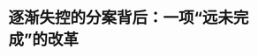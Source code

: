 <!DOCTYPE html>
<html lang="zh-CN">

<head>
    
<title>逐渐失控的分案背后：一项“远未完成”的改革_腾讯新闻</title>
<meta name="keywords" content="司法改革,聂磊,涉黑,涉恶,海口中院,庭审,被告人,被告">
<meta name="description" content="2012年3月20日，“聂磊涉黑案”32名主犯由青岛市中级人民法院一审公开宣判，被告人聂磊被判处死刑。该案涉案人员众多，采取了分案审理。（图片来源|央视截图）同一宗案件，若干被告人，却被拆分进不同的法庭程序。表面上是分开审理，实质是案件处理模式的重构。北京西东律师事务所律师金琳经历过的最离谱“分案”，是在海口...">
<meta name="author" content="腾讯网">
<meta name="copyright" content="Copyright 1998 - 2025 Tencent. All Rights Reserved">
<meta property="og:type" content="news" />

<meta property="og:title" content="逐渐失控的分案背后：一项“远未完成”的改革_腾讯新闻" />
<meta property="og:description" content="2012年3月20日，“聂磊涉黑案”32名主犯由青岛市中级人民法院一审公开宣判，被告人聂磊被判处死刑。该案涉案人员众多，采取了分案审理。（图片来源|央视截图）同一宗案件，若干被告人，却被拆分进不同的法庭程序。表面上是分开审理，实质是案件处理模式的重构。北京西东律师事务所律师金琳经历过的最离谱“分案”，是在海口..." />
<meta property="og:url" content="https://news.qq.com/rain/a/20250511A018ND00" />
<meta property="og:image" content="https://inews.gtimg.com/news_ls/OXuV82ok99fttY0_xzKPGRRFoXFPBfLkRl8YLKa4V1W3IAA_640330/0" />
<meta property="article:author" content="南方周末" />
<meta property="article:published_time" content="2025-05-11 07:55:19" />
<meta property="category" content="law" />

<meta name="baidu-site-verification" content="jJeIJ5X7pP" />
    <meta charset="utf-8" />
<meta http-equiv="X-UA-Compatible" content="IE=Edge" />
<meta name="viewport" content="width=device-width, initial-scale=1, shrink-to-fit=no" />
<link rel="dns-prefetch" href="mat1.gtimg.com">
<link rel="dns-prefetch" href="i.news.qq.com">
<link rel="shortcut icon" href="https://mat1.gtimg.com/qqcdn/qqindex2021/favicon.ico">
<script nomodule="true" src="https://mat1.gtimg.com/qqcdn/qqindex2021/common-static/20240515201444/core3-37-1.min.js"></script>
<script>
  try {
    if (!window.IntersectionObserver) {
      var observerScript = document.createElement('script');
      observerScript.src = "https://mat1.gtimg.com/qqcdn/qqindex2021/common-static/20241024141058/intersection-observer-polyfill.js";
      document.head.appendChild(observerScript);
    }
  } catch (error) {}
</script>

<script>
  try {
    if (!Element.prototype.scrollTo) {
      var scrollScript = document.createElement('script');
      scrollScript.src = "https://mat1.gtimg.com/qqcdn/qqindex2021/common-static/20241025153001/scroll-behavior-polyfill.js";
      document.head.appendChild(scrollScript);
    }
  } catch (error) {}
</script>
<script>
  try {
    if ('scrollRestoration' in window.history) {
      window.history.scrollRestoration = 'manual';
    }
    window.isPcClient = Boolean(window.electron) && (
      window.navigator.userAgent.indexOf('pc-client') > 0 ||
      window.navigator.userAgent.indexOf('TencentNews') > 0
    );
  } catch {}
</script>
<script>
  try {
    if (window.isPcClient) {
      var bodyStyle = document.createElement('style');
      bodyStyle.innerText = 'body{ zoom: 0.95 }';
      document.head.appendChild(bodyStyle);
    }
  } catch {}
</script>
<script>
  window.DATA = {"url":"https://view.inews.qq.com/a/20250511A018ND00","article_id":"20250511A018ND00","article_type":"0","title":"逐渐失控的分案背后：一项“远未完成”的改革","desc":"2012年3月20日，“聂磊涉黑案”32名主犯由青岛市中级人民法院一审公开宣判，被告人聂磊被判处死刑。该案涉案人员众多，采取了分案审理。（图片来源|央视截图）同一宗案件，若干被告人，却被拆分进不同的法庭程序。表面上是分开审理，实质是案件处理模式的重构。北京西东律师事务所律师金琳经历过的最离谱“分案”，是在海口...","iNewsRecommendLevel":1,"abstract":"2012年3月20日，“聂磊涉黑案”32名主犯由青岛市中级人民法院一审公开宣判，被告人聂磊被判处死刑。该案涉案人员众多，采取了分案审理。（图片来源|央视截图）同一宗案件，若干被告人，却被拆分进不同的法庭程序。表面上是分开审理，实质是案件处理模式的重构。北京西东律师事务所律师金琳经历过的最离谱“分案”，是在海口...","catalog1":"law","ad_channel_sign":"news","introduction":"","media":"南方周末","media_id":"1052","pubtime":"2025-05-11 07:55:19","comment_id":"8410866461","political":0,"cmsId":"20250511A018ND00","cms_id":"20250511A018ND00","closeAllAd":0,"closeAllFavorite":false,"originContent":{"directory":{"ai_list":[{"desc":"分案审理的现状与争议","link":"AIPOS_0"},{"desc":"分案审理对诉讼权利的影响","link":"AIPOS_1"},{"desc":"分案审理的历史与原则","link":"AIPOS_2"},{"desc":"分案审理的矛盾与冲突","link":"AIPOS_3"},{"desc":"改革建议与期望","link":"AIPOS_4"}],"enable":1,"list":null},"key_points_show":["中国刑事分案审理制度引发争议，被指成为法官驾驭庭审的工具，影响被告人及辩护人的诉讼权利。","最高法《关于适用的解释》规定，对于一案起诉的共同犯罪或关联犯罪案件，被告人人数众多、案情复杂，可分案审理。","然而，分案审理在实践中存在诸多问题，如不当限制当事人和辩护人、诉讼代理人质证权，导致庭审流于形式。","专家建议，在刑诉法第四次修改背景下，应对刑事分案进行全流程规制，尤其保障分案审理中被告人的对质权。","另一方面，本轮修法应推动“以审判为中心”的诉讼制度改革，倒逼检侦机关强化对案件的把关审查，避免不当侦查结论推向法院。"],"text":"\u003cdiv class=\"rich_media_content\"\u003e\u003cp class=\"contentImg image\"\u003e\u003c!--IMG_0--\u003e\u003c/p\u003e\u003cp class=\"cm_pic_caption\" style=\"color: #999999; text-align: center\"\u003e2012年3月20日，“聂磊涉黑案”32名主犯由青岛市中级人民法院一审公开宣判，被告人聂磊被判处死刑。该案涉案人员众多，采取了分案审理。（图片来源|央视截图）\u003c/p\u003e\u003cp style=\"text-align: justify\"\u003e同一宗案件，若干被告人，却被拆分进不同的法庭程序。表面上是分开审理，实质是案件处理模式的重构。\u003cbr/\u003e\u003c/p\u003e\u003cp style=\"text-align: justify\"\u003e北京西东律师事务所律师金琳经历过的最离谱“分案”，是在海口中院审理的陈宪清涉恶案。2022年5月起，该案辩护人先后收到海口中院作出的4份并案审理决定——将分散在7起案件的48名被告人并案审理。没想到的是，2024年3月的一次庭前会议召开后，海口中院开始拆分案件，原先合并后的一案又变为7起案件。 \u003c/p\u003e\u003cp style=\"text-align: justify\"\u003e\u003c!--AIPOS_0--\u003e越来越多的律师开始对这种“技术性操作”提出质疑：分案本应是保障诉讼权利、提高程序效率的例外安排，却在实践中成为法官驾驭庭审的“工具”。\u003c/p\u003e\u003cp style=\"text-align: justify\"\u003e十多年前，同样是面对人数众多、案情复杂的案件，法院出于庭审效率的考量倾向于“并案处理”。这一做法也招致学界和实务界批评——超大规模庭审中，被告难以充分陈述、辩护律师难以发挥作用。\u003c/p\u003e\u003cp style=\"text-align: justify\"\u003e从并案到分案，都曾被赋予“提效”之名。无论合与分，引发争议的背后，是对程序正义与权利保障边界的再度拷问。\u003c/p\u003e\u003cp style=\"text-align: justify\"\u003e诉讼程序的每一次拆解或整合，都不应只服务于审判的“顺利进行”，它更应回答一个根本问题：究竟希望有怎样的审判？\u003c/p\u003e\u003ch4 class=\"fourthTitle\"\u003e何为人数众多？\u003c/h4\u003e\u003cp style=\"text-align: justify\"\u003e海口中院作出分案决定的依据是最高法于2021年出台的《关于适用\u0026lt;刑事诉讼法\u0026gt;的解释》。（下称“《新刑诉法解释》”）\u003c/p\u003e\u003cp style=\"text-align: justify\"\u003e其中规定，对于一案起诉的共同犯罪或关联犯罪案件，被告人人数众多、案情复杂，经法院审查认为分案审理更利于保障庭审质量与效率的，可以分案审理。\u003c/p\u003e\u003cp style=\"text-align: justify\"\u003e按照刑辩律师王兴的总结，诈骗、非吸等涉众型经济犯罪、\u003c!--SECURE_LINK_BEGIN_0--\u003e职务犯罪\u003c!--SECURE_LINK_END_0--\u003e和涉黑涉恶案件属于常见被分案审理的类型。\u003c/p\u003e\u003cp style=\"text-align: justify\"\u003e不过，对于何为人数众多、案情复杂，各地理解不一。有过十年公诉经验的律师律璞玉不解，就她个人经办的涉黑涉恶案件而言，分开审理的案件约占一半，但“案件是否分案处理，常常与人数、证据量、案情看不出直接关系”。曾办理过南方某地的一起涉黑案，全案被告人共二十余人，但法院只单独将一号被告人分案审理。\u003c/p\u003e\u003cp style=\"text-align: justify\"\u003e有时分案后，后案还未开庭，前案已有二审判决。\u003c/p\u003e\u003cp style=\"text-align: justify\"\u003e王兴在福建代理过一起贪污案，十余名官员按职级分别在两级多个法院起诉，而他代理的当事人则在最后受审。\u003c/p\u003e\u003cp style=\"text-align: justify\"\u003e等到案件一审开庭时，公诉人就把关联案件的高院二审裁定书当做证据提交，王兴无奈，“这无异于未审先判，我们这个庭审还有什么意义？”\u003c/p\u003e\u003cp style=\"text-align: justify\"\u003e\u003c!--AIPOS_1--\u003e分案审理，会影响被告人及辩护人的诉讼权利。\u003c/p\u003e\u003cp style=\"text-align: justify\"\u003e通俗来讲，一起案件应该在同一个庭审中，由所有被告和律师一次性对所有证据进行举证、质证和辩论。但分案后，不同的庭审只涉及部分被告和律师，也使本案的被告往往无法当庭对其他分案中的共犯或证人进行质证，进而影响审判的公正。“可以向法庭申请传唤同案被告人到庭对质。”金琳表示，但通常不会获得法庭支持。\u003c/p\u003e\u003cp style=\"text-align: justify\"\u003e王兴在吉林办理的一起受贿案件中，尽管2名被告人被指控为共同受贿，且案件由同一公诉人和合议庭成员负责，司法机关仍坚持分为两案审理。无奈之下，王兴前往旁听另一被告的庭审，却连基本的记录都被禁止，调取材料和并案请求也被驳回。\u003c/p\u003e\u003cp style=\"text-align: justify\"\u003e“认罪认罚”的加入，让分案审理变得更为棘手。\u003c/p\u003e\u003cp style=\"text-align: justify\"\u003e2024年，律璞玉代理过山东一起涉及十多名被告人的恶势力案件。她记得，案件开庭一周后，合议庭宣布休庭，称开庭时间另行通知。但等她坐上返程列车后，法院让认罪认罚的被告人及其辩护人回到法院，突击开庭至凌晨两点。这之后，法院再告知剩下几名主犯分案决定。律璞玉表示，等到主犯案件开庭时，再去申请认罪认罚部分被告人出庭接受质询时，“法院就不予支持了”。\u003c!--MID_AD_0--\u003e\u003c!--EOP_0--\u003e\u003c/p\u003e\u003c!--MID_ARTICLE_AD_0--\u003e\u003c!--PARAGRAPH_0--\u003e\u003cp style=\"text-align: justify\"\u003e早在2019年，上海市二中院法官助理伍天翼在实证研究中发现，对共同犯罪案件以是否认罪认罚为标准进行分案审理，且认罪认罚案件先审的情况下，“适用认罪认罚程序的判决结果有影响后案判决结果之嫌，适用认罪认罚程序的判决既判力存在扩张的情况”。\u003c/p\u003e\u003cp style=\"text-align: justify\"\u003e事实上，分案审理的弊端已被最高法注意到。\u003c/p\u003e\u003cp style=\"text-align: justify\"\u003e2021年2月，《新刑诉法解释》出台时，最高法的一场新闻发布会上，时任最高法研究室副主任周加海在答记者问时表示，当前以组织、公司形式实施共同犯罪，上下游犯罪之间“协同作案”的现象越来越普遍，导致有的案件的被告人多达几十人，相应还有几十名甚至上百名辩护人，“对此类案件进行适当的分案审理是必要的、符合司法规律的”。\u003c!--MID_AD_1--\u003e\u003c!--EOP_1--\u003e\u003c/p\u003e\u003c!--MID_ARTICLE_AD_1--\u003e\u003c!--PARAGRAPH_1--\u003e\u003cp style=\"text-align: justify\"\u003e但他也表示，调研发现，在分案审理过程中，存在不当限制当事人和辩护人、诉讼代理人质证权的问题。为此，《新刑诉法解释》确立以同案同审为原则、分案审理为例外的规则。\u003c/p\u003e\u003cp style=\"text-align: justify\"\u003e同日，最高法发布的《新刑诉法解释》中提及，征求意见过程中，有意见建议明确分案审理或者并案审理的具体操作事宜。但最高法经研究认为，“相关问题可以在司法实践中裁量把握”。\u003c/p\u003e\u003ch4 class=\"fourthTitle\"\u003e原则与例外\u003c/h4\u003e\u003cp style=\"text-align: justify\"\u003e\u003c!--AIPOS_2--\u003e刑事分案审理近些年才广被议论。但更早之前，司法实务中，对于有组织犯罪案件，合并审理是原则，分离审理是例外。\u003c/p\u003e\u003cp style=\"text-align: justify\"\u003e2006年4月在湖南娄底开庭的刘俊勇特大涉黑案是个中典型。据《新京报》报道，该案被告人数达98人，其中52人被控涉黑犯罪，78名律师出庭辩护，娄底市中级人民法院选调了一批业务骨干，成立了专案审理组。由于不具备如此大容量法庭，法庭甚至设在当地的影剧院。\u003c/p\u003e\u003cp style=\"text-align: justify\"\u003e然而，有学者很快在实证研究中发现，合并审理未必理想。\u003c/p\u003e\u003cp style=\"text-align: justify\"\u003e广州大学法学院教授张泽涛在2010年发表的一篇论文中写道：“只要属于同一专项行动的打击范围，即使数个被告人之间没有任何关联性，法院基于审判效率的考虑往往都是合并审理……在这种情形下，极易造成以下弊端: 庭审流于形式、剥夺了共同被告人的取保候审权，导致了长期羁押、被告人减刑和假释权无法得到保障。”\u003c!--MID_AD_2--\u003e\u003c!--EOP_2--\u003e\u003c/p\u003e\u003c!--MID_ARTICLE_AD_2--\u003e\u003c!--PARAGRAPH_2--\u003e\u003cp style=\"text-align: justify\"\u003e2011年左右，一些地方政法委开始探索分案审理。当年在青岛审理的聂磊等人涉黑犯罪案件中，检察机关起诉指控144 名被告，涉嫌组织、领导、参加黑社会性质组织犯罪等十余项罪名。该涉黑案件被划分为多个分案起诉、审判。一年之后，刑诉法大修。\u003c/p\u003e\u003cp style=\"text-align: justify\"\u003e2012 年，在最高法针对新修订刑事诉讼法制定司法解释征求意见时，有人明确提出: “为了解决涉黑案件众多被告人分案审理问题，对于共同犯罪和其他并案审理的案件，如果分开审理更为适宜的，也可分案审理或者由下级法院审判部分被告人。”\u003c/p\u003e\u003cp style=\"text-align: justify\"\u003e彼时，上述意见并未被最高法采纳。不过，最高法表示，对于刑事案件的合并与分案处理，“检法两家可通过协商解决。”\u003c/p\u003e\u003cp style=\"text-align: justify\"\u003e为何最高法对分案审理持保守态度？张泽涛分析，一方面，当时主流观点认为案件合并还是分离的主导权大多数时候还是依赖于检察机关的起诉行为。另一方面，当时对涉黑等有组织犯罪分案审理的负面影响认识并不深刻，故而没有在刑诉法司法解释中直接规定分案审理的具体适用情形。\u003c/p\u003e\u003cp style=\"text-align: justify\"\u003e转折发生在2015年。\u003c/p\u003e\u003cp style=\"text-align: justify\"\u003e最高法在《部分法院审理黑社会性质组织犯罪案件工作座谈会纪要》中，为有组织犯罪案件的分案审理提供了初步依据。其中提到，“为便宜诉讼，提高审判效率，对于被告人人数众多，合并审理难以保证庭审质量和庭审效率的黑社会性质组织犯罪案件，可分案进行审理。”\u003c/p\u003e\u003cp style=\"text-align: justify\"\u003e不过，戴长林、朱和庆等最高法法官在解读该纪要时表示：“应当特别说明的是，在审判实践中分案审理只能是例外情形，凡有条件并案审理的涉黑案件不得随意分案。”\u003c/p\u003e\u003cp style=\"text-align: justify\"\u003e此后，分案审理在司法机关发布的司法解释中进一步强化。\u003c/p\u003e\u003cp style=\"text-align: justify\"\u003e在2018年、2019年，“两高两部”先后发布《关于办理黑恶势力犯罪案件若干问题的指导意见》和《关于办理利用信息网络实施黑恶势力犯罪刑事案件若干问题的意见》均明确分案审理的必要情形。\u003c/p\u003e\u003cp style=\"text-align: justify\"\u003e 实践中，也有分案审理兴起的土壤。\u003c/p\u003e\u003cp style=\"text-align: justify\"\u003e中国人民大学法学院教授李奋飞说，在人数多的案件中，光是排定开庭时间、安排庭审场地，往往就已耗费法院大量精力。\u003c/p\u003e\u003cp style=\"text-align: justify\"\u003e“因为有‘长期未结案件’的考核指标，分案可以降低审理难度。”河北地区一基层院法官坦言，面对涉案人员众多的重大案件，可以将认罪认罚的被告人剥离出来单独审理，以加快结案进度、规避考核压力。\u003c/p\u003e\u003cp style=\"text-align: justify\"\u003e面对分案，被告人的立场与利益也各不一致。\u003c/p\u003e\u003cp style=\"text-align: justify\"\u003e有过10年刑庭法官经验的陈旭艳律师告诉南方周末记者，她近期办理的一起涉恶案件中，因3名被告人对案件事实及罪名指控存在分歧，因而多次在庭审中提出异议，拒绝配合庭审推进。\u003c/p\u003e\u003cp style=\"text-align: justify\"\u003e该案共有23名被告人，其中20人已签署认罪认罚具结书并获取保候审，但主要被告人持续反对庭审，4次庭前会议和两周的庭审均未取得实质进展，“连回避问题都未解决”。\u003c/p\u003e\u003cp style=\"text-align: justify\"\u003e陈旭艳表示，这种情形下，那些排序靠后、羁押期满取保的被告人长期每天往返上百公里出庭却无法发表实质意见，就有被告人主动提出希望将案件拆分审理，“要不然我们坐一天也没说话的份儿。”她也能理解这些人的选择。\u003c/p\u003e\u003cp style=\"text-align: justify\"\u003e但王兴有不同的看法：“这里涉及不同的价值追求。有没有可能，通过仔细审理发现你根本不构成犯罪？保障庭审效率也好，有人耗不起赶紧认罪也好，只要起诉到法院，那庭审就应该服务于查明案件事实，确保公正审理。”\u003c/p\u003e\u003ch4 class=\"fourthTitle\"\u003e矛盾总爆发\u003c/h4\u003e\u003cp style=\"text-align: justify\"\u003e有些分案情形，并非由法院启动。\u003c/p\u003e\u003cp style=\"text-align: justify\"\u003e例如，侦查机关在办理刑事案件过程中，对于涉嫌共同犯罪或与该案牵连的部分犯罪嫌疑人，由于法律特殊规定或特殊情况等原因，不能与其他同案犯同案处理，于是从案件中分离出来，另案处理。\u003c/p\u003e\u003cp style=\"text-align: justify\"\u003e简单而言，另案处理主要发生在公安机关侦查阶段或检察机关审查起诉阶段。一般情况下，“前面的部门是怎么移交和起诉的，法院就只能怎么审。”西南地区一中院人士表示。\u003c/p\u003e\u003cp style=\"text-align: justify\"\u003e在此情形下，连法官也难得知分案的处理情况。海南洋浦经开区人民法院赵东涛曾撰文写道，共同职务犯罪案件中，“因为某些部门为了规避刑罚适用，根本不会在个案中评价该案是共同犯罪案件，法律文书中也不会出现‘另案处理’等类似表述，纵使通过审查卷宗，知晓该案是共同犯罪案件，也可能无从知晓同案犯的处理情况。”\u003c/p\u003e\u003cp style=\"text-align: justify\"\u003e“直接原因还是立法供给不足。”张泽涛表示，并案与分案审理本质上是一个影响辐射范围很大的诉讼行为，理应在立法层面予以明确，但截至今日，刑事案件合并还是分案审理的适用范围、启动标准、救济途径等细节问题还不清晰。\u003c/p\u003e\u003cp style=\"text-align: justify\"\u003e无论如何，“另案处理和分案审理在法庭上造成同样的效果——同样的行为人或关联的行为人，没有办法出现在法庭上接受质询。”金琳说。\u003c/p\u003e\u003cp style=\"text-align: justify\"\u003e当庭审难以推进时，分案审理有时会成为法官的工具。\u003c/p\u003e\u003cp style=\"text-align: justify\"\u003e律璞玉对此深有体会，从她十年刑辩经验来看，“可以隐约总结出一个规律，就是被告人、辩护律师做无罪辩护、抗争比较激烈的案件通常会被分案审理。”\u003c/p\u003e\u003cp style=\"text-align: justify\"\u003e“审不下去，肯定要分。”金琳的一位刑庭法官好友曾这样问她：当一个案件到法院已经一两年，三个月的审限延了又延，连庭前会议都开不完时，你不分案怎么办？你不保证庭审效率怎么办？\u003c/p\u003e\u003cp style=\"text-align: justify\"\u003e这位法官有时也怀疑：“律师做无罪辩护，却拖着不开庭，难道当事人就能自由吗？”\u003c/p\u003e\u003cp style=\"text-align: justify\"\u003e过去的工作经历让陈旭艳也能理解法官的视角：很多重大疑难复杂案件，也不是法官能独自做主的。一起刑事案件刚启动时，就像是一艘小船，“上面只有几个人，发现有问题时早点介入，那时候船小好调头”。但等一个案件经过公安和检察院阶段后，“越来越多的人被绑上了这条船，再想通过法官一个人的力量来扭转航向，就很难了”。\u003c!--MID_AD_3--\u003e\u003c!--EOP_3--\u003e\u003c/p\u003e\u003c!--MID_ARTICLE_AD_3--\u003e\u003c!--PARAGRAPH_3--\u003e\u003cp style=\"text-align: justify\"\u003e“\u003c!--AIPOS_3--\u003e表面上看是审判方与辩护方之间的冲突，但实际上是审前程序当中各种矛盾冲突在审判阶段的一种总爆发。”四川大学法学院教授韩旭在洪范法律与经济研究所近期举办的一场论坛上直言，“审判活动经常被起诉，侦查调查活动牵着鼻子走，因此审判方对辩护方的诉求申请往往不能给予满足，审判者对审前程序中各主体的违法行为不能和不敢纠正，导致辩护方对所有办案主体的不满发泄在审判者身上”。\u003c!--MID_AD_4--\u003e\u003c!--EOP_4--\u003e\u003c/p\u003e\u003c!--MID_ARTICLE_AD_4--\u003e\u003c!--PARAGRAPH_4--\u003e\u003cp style=\"text-align: justify\"\u003e对于刑事分案导致的律师辩护权受损，李奋飞建议，在刑诉法第四次修改的背景下，应对职权控制下的刑事分案进行从侦查到审判的全流程规制，尤其应保障分案审理中被告人的对质权。\u003c/p\u003e\u003cp style=\"text-align: justify\"\u003e他更期望的是，本轮修法能进一步推动2014年提出的“以审判为中心”的诉讼制度改革，让“公正审判”成为刑事诉讼的核心理念，并使其成为“撬动”刑事司法异化的支点。\u003c/p\u003e\u003cp style=\"text-align: justify\"\u003e\u003c!--AIPOS_4--\u003e李奋飞认为，就这项“远未完成”的改革而言，其目的主要是为了充分发挥审判机关在刑事诉讼中的职能作用，并倒逼检侦机关在各自主导的程序环节强化对案件的把关审查。尤其是，作为刑事审前程序的主导者，检察机关应敢于并善于运用不起诉权，避免将那些达不到起诉条件的案件强行推向法院。\u003c/p\u003e\u003cp style=\"text-align: justify\"\u003e在他看来，“只有逐渐告别‘侦查中心主义’，处于后位的程序主体才能对不当侦查结论作出应有的否定性评价，并给予相应处置。”\u003c/p\u003e\u003cp\u003e\u003c/p\u003e\u003cp class=\"author\"\u003e南方周末记者 陈怡帆 南方周末实习生 张钰馨\u003c/p\u003e \u003cp class=\"author\"\u003e责编 钱昊平\u003c/p\u003e\u003cstyle\u003e.rich_media_content{--news-tabel-th-night-color: #444444;--news-font-day-color: #333;--news-font-night-color: #d9d9d9;--news-bottom-distance: 22px}.rich_media_content p:not([data-exeditor-arbitrary-box=image-box]){letter-spacing:.5px;line-height:30px;margin-bottom:var(--news-bottom-distance);word-wrap:break-word}.rich_media_content{color:var(--news-font-day-color);font-size:18px}@media(prefers-color-scheme:dark){body:not([data-weui-theme=light]):not([dark-mode-disable=true]) .rich_media_content p:not([data-exeditor-arbitrary-box=image-box]){letter-spacing:.5px;line-height:30px;margin-bottom:var(--news-bottom-distance);word-wrap:break-word}body:not([data-weui-theme=light]):not([dark-mode-disable=true]) .rich_media_content{color:var(--news-font-night-color)}}.data_color_scheme_dark .rich_media_content p:not([data-exeditor-arbitrary-box=image-box]){letter-spacing:.5px;line-height:30px;margin-bottom:var(--news-bottom-distance);word-wrap:break-word}.data_color_scheme_dark .rich_media_content{color:var(--news-font-night-color)}.data_color_scheme_dark .rich_media_content{font-size:18px}.rich_media_content p[data-exeditor-arbitrary-box=image-box]{margin-bottom:11px}.rich_media_content\u003ediv:not(.qnt-video),.rich_media_content\u003esection{margin-bottom:var(--news-bottom-distance)}.rich_media_content hr{margin-bottom:var(--news-bottom-distance)}.rich_media_content .link_list{margin:0;margin-top:20px;min-height:0!important}.rich_media_content blockquote{background:#f9f9f9;border-left:6px solid #ccc;margin:1.5em 10px;padding:.5em 10px}.rich_media_content blockquote p{margin-bottom:0!important}.data_color_scheme_dark .rich_media_content blockquote{background:#323232}@media(prefers-color-scheme:dark){body:not([data-weui-theme=light]):not([dark-mode-disable=true]) .rich_media_content blockquote{background:#323232}}.rich_media_content ol[data-ex-list]{--ol-start: 1;--ol-list-style-type: decimal;list-style-type:none;counter-reset:olCounter calc(var(--ol-start,1) - 1);position:relative}.rich_media_content ol[data-ex-list]\u003eli\u003e:first-child::before{content:counter(olCounter,var(--ol-list-style-type)) '. ';counter-increment:olCounter;font-variant-numeric:tabular-nums;display:inline-block}.rich_media_content ul[data-ex-list]{--ul-list-style-type: circle;list-style-type:none;position:relative}.rich_media_content ul[data-ex-list].nonUnicode-list-style-type\u003eli\u003e:first-child::before{content:var(--ul-list-style-type) ' ';font-variant-numeric:tabular-nums;display:inline-block;transform:scale(0.5)}.rich_media_content ul[data-ex-list].unicode-list-style-type\u003eli\u003e:first-child::before{content:var(--ul-list-style-type) ' ';font-variant-numeric:tabular-nums;display:inline-block;transform:scale(0.8)}.rich_media_content ol:not([data-ex-list]){padding-left:revert}.rich_media_content ul:not([data-ex-list]){padding-left:revert}.rich_media_content table{display:table;border-collapse:collapse;margin-bottom:var(--news-bottom-distance)}.rich_media_content table th,.rich_media_content table td{word-wrap:break-word;border:1px solid #ddd;white-space:nowrap;padding:2px 5px}.rich_media_content table th{font-weight:700;background-color:#f0f0f0;text-align:left}.rich_media_content table p{margin-bottom:0!important}.data_color_scheme_dark .rich_media_content table th{background:var(--news-tabel-th-night-color)}@media(prefers-color-scheme:dark){body:not([data-weui-theme=light]):not([dark-mode-disable=true]) .rich_media_content table th{background:var(--news-tabel-th-night-color)}}.rich_media_content .qqnews_image_desc,.rich_media_content p[type=om-image-desc]{line-height:20px!important;text-align:center!important;font-size:14px!important;color:#666!important}.rich_media_content div[data-exeditor-arbitrary-box=wrap]:not([data-exeditor-arbitrary-box-special-style]){max-width:100%}.rich_media_content .qqnews-content{--wmfont: 0;--wmcolor: transparent;font-size:var(--wmfont);color:var(--wmcolor);line-height:var(--wmfont)!important;margin-bottom:var(--wmfont)!important}.rich_media_content .qqnews_sign_emphasis{background:#f7f7f7}.rich_media_content .qqnews_sign_emphasis ol{word-wrap:break-word;border:none;color:#5c5c5c;line-height:28px;list-style:none;margin:14px 0 6px;padding:16px 15px 4px}.rich_media_content .qqnews_sign_emphasis p{margin-bottom:12px!important}.rich_media_content .qqnews_sign_emphasis ol\u003eli\u003ep{padding-left:30px}.rich_media_content .qqnews_sign_emphasis ol\u003eli{list-style:none}.rich_media_content .qqnews_sign_emphasis ol\u003eli\u003ep:first-child::before{margin-left:-30px;content:counter(olCounter,decimal) ''!important;counter-increment:olCounter!important;font-variant-numeric:tabular-nums!important;background:#37f;border-radius:2px;color:#fff;font-size:15px;font-style:normal;text-align:center;line-height:18px;width:18px;height:18px;margin-right:12px;position:relative;top:-1px}.data_color_scheme_dark .rich_media_content .qqnews_sign_emphasis{background:#262626}.data_color_scheme_dark .rich_media_content .qqnews_sign_emphasis ol\u003eli\u003ep{color:#a9a9a9}@media(prefers-color-scheme:dark){body:not([data-weui-theme=light]):not([dark-mode-disable=true]) .rich_media_content .qqnews_sign_emphasis{background:#262626}body:not([data-weui-theme=light]):not([dark-mode-disable=true]) .rich_media_content .qqnews_sign_emphasis ol\u003eli\u003ep{color:#a9a9a9}}.rich_media_content h1,.rich_media_content h2,.rich_media_content h3,.rich_media_content h4,.rich_media_content h5,.rich_media_content h6{margin-bottom:var(--news-bottom-distance);font-weight:700}.rich_media_content h1{font-size:20px}.rich_media_content h2,.rich_media_content h3{font-size:19px}.rich_media_content h4,.rich_media_content h5,.rich_media_content h6{font-size:18px}.rich_media_content li:empty{display:none}.rich_media_content ul,.rich_media_content ol{margin-bottom:var(--news-bottom-distance)}.rich_media_content div\u003ep:only-child{margin-bottom:0!important}.rich_media_content .cms-cke-widget-title-wrap p{margin-bottom:0!important}\u003c/style\u003e\u003c/div\u003e","version":"v2"},"originAttribute":{"IMG_0":{"bigOrigUrl":"https://inews.gtimg.com/om_bt/O6NhQCNJe0ecdvNmaZ-ycOhwftscr6zGJIioD2ISm8K_gAA/0","compressUrl":"https://inews.gtimg.com/om_bt/O6NhQCNJe0ecdvNmaZ-ycOhwftscr6zGJIioD2ISm8K_gAA/641","desc":"","fullPic":"1","height":302,"imgurl0":"https://inews.gtimg.com/om_bt/O6NhQCNJe0ecdvNmaZ-ycOhwftscr6zGJIioD2ISm8K_gAA/0","imgurl1000":"https://inews.gtimg.com/om_bt/O6NhQCNJe0ecdvNmaZ-ycOhwftscr6zGJIioD2ISm8K_gAA/1000","islong":0,"origUrl":"https://inews.gtimg.com/om_bt/O6NhQCNJe0ecdvNmaZ-ycOhwftscr6zGJIioD2ISm8K_gAA/641","size":922,"style":"width: 1280px","thumb":"https://inews.gtimg.com/om_bt/O6NhQCNJe0ecdvNmaZ-ycOhwftscr6zGJIioD2ISm8K_gAA_181x181s/0","url":"https://inews.gtimg.com/om_bt/O6NhQCNJe0ecdvNmaZ-ycOhwftscr6zGJIioD2ISm8K_gAA/641","width":641}},"selfDeclare":{},"userAddress":"广东","card":{"chlid":"1052","chlname":"南方周末","desc":"南方周末——最值得信赖的新闻。在这里，读懂中国。","icon":"http://inews.gtimg.com/newsapp_ls/0/om_15475_100100/0","msgEntry":1,"uin":"ece6b5375e8ef2690d","update_frequency":"0","vip_desc":"南方周末官方账号","vip_icon_night":"http://inews.gtimg.com/newsapp_ls/0/14876049528/0","vip_place":"left","vip_type":"30013","vip_icon":"http://inews.gtimg.com/newsapp_ls/0/14876049251/0","vip_type_new":"30013","suid":"8QMY3X9U64UevzY=","liveInfo":{"roomID":"1404398886","roomStatus":"2"},"cpLevel":1},"interationCount":{"like":239,"collect":203,"share":141},"payment_info":{},"article_is_pay":false,"payment_column_info_v1":{"is_column_pay":false,"read_count_all":0},"tag_info_item":null,"contentWordsNum":4484,"extraProperty":{"FeedbackDetailDisableInsert":1,"zanSkinType":""},"relateWelfare":{},"aiSwitch":true,"isOversize":false,"videoArr":[]};
</script>
<script>
  window.channelInfo = {"channelConfig":{"channelNav":[{"_auto_id":"1","active_alien_img":"","alien_img":"","channel_id":"news_news_home","is_local":"0","link":"https://www.qq.com","name_cn":"首页","name_en":"home"},{"_auto_id":"2","active_alien_img":"","alien_img":"","channel_id":"news_news_top","is_local":"0","link":"","name_cn":"要闻","name_en":"news"},{"_auto_id":"4","active_alien_img":"","alien_img":"","channel_id":"news_news_bj","is_local":"1","link":"","name_cn":"北京","name_en":"bj"},{"_auto_id":"5","active_alien_img":"","alien_img":"","channel_id":"news_news_finance","is_local":"0","link":"","name_cn":"财经","name_en":"finance"},{"_auto_id":"6","active_alien_img":"","alien_img":"","channel_id":"news_news_tech","is_local":"0","link":"","name_cn":"科技","name_en":"tech"},{"_auto_id":"7","active_alien_img":"","alien_img":"","channel_id":"tv","is_local":"0","link":"https://v.qq.com/channel/tv/?ptag=qqnews","name_cn":"电视剧","name_en":"tv"},{"_auto_id":"8","active_alien_img":"","alien_img":"","channel_id":"news_news_qa","is_local":"0","link":"","name_cn":"热问","name_en":"qa"},{"_auto_id":"9","active_alien_img":"","alien_img":"","channel_id":"news_news_ent","is_local":"0","link":"","name_cn":"娱乐","name_en":"ent"},{"_auto_id":"10","active_alien_img":"","alien_img":"","channel_id":"variety","is_local":"0","link":"https://v.qq.com/channel/variety/?ptag=qqnews","name_cn":"综艺","name_en":"variety"},{"_auto_id":"11","active_alien_img":"","alien_img":"","channel_id":"news_news_sports","is_local":"0","link":"","name_cn":"体育","name_en":"sports"},{"_auto_id":"13","active_alien_img":"","alien_img":"","channel_id":"news_news_nba","is_local":"0","link":"","name_cn":"NBA","name_en":"nba"},{"_auto_id":"14","active_alien_img":"","alien_img":"","channel_id":"news_news_world","is_local":"0","link":"","name_cn":"国际","name_en":"world"},{"_auto_id":"15","active_alien_img":"","alien_img":"","channel_id":"news_news_mil","is_local":"0","link":"","name_cn":"军事","name_en":"milite"},{"_auto_id":"16","active_alien_img":"","alien_img":"","channel_id":"news_news_auto","is_local":"0","link":"","name_cn":"汽车","name_en":"auto"},{"_auto_id":"17","active_alien_img":"","alien_img":"","channel_id":"news_news_house","is_local":"0","link":"","name_cn":"房产","name_en":"house"},{"_auto_id":"18","active_alien_img":"","alien_img":"","channel_id":"news_news_edu","is_local":"0","link":"","name_cn":"教育","name_en":"edu"},{"_auto_id":"19","active_alien_img":"","alien_img":"","channel_id":"news_news_antip","is_local":"0","link":"","name_cn":"健康","name_en":"health"},{"_auto_id":"20","active_alien_img":"","alien_img":"","channel_id":"news_news_video","is_local":"0","link":"","name_cn":"视频","name_en":"video"},{"_auto_id":"21","active_alien_img":"","alien_img":"","channel_id":"news_news_game","is_local":"0","link":"","name_cn":"游戏","name_en":"games"},{"_auto_id":"22","active_alien_img":"","alien_img":"","channel_id":"news_news_nchupin","is_local":"0","link":"","name_cn":"眼界","name_en":"chupin"},{"_auto_id":"24","active_alien_img":"","alien_img":"","channel_id":"news_news_football","is_local":"0","link":"","name_cn":"足球","name_en":"football"},{"_auto_id":"25","active_alien_img":"","alien_img":"","channel_id":"news_news_kepu","is_local":"0","link":"","name_cn":"科学","name_en":"kepu"},{"_auto_id":"26","active_alien_img":"","alien_img":"","channel_id":"news_news_digi","is_local":"0","link":"","name_cn":"数码","name_en":"digi"},{"_auto_id":"28","active_alien_img":"","alien_img":"","channel_id":"ymzx","is_local":"0","link":"https://gamer.qq.com/v2/cloudgame/game/96897?ichannel=txxwpc0Ftxxwpc1","name_cn":"元梦之星","name_en":"news_news_ymzx"},{"_auto_id":"31","active_alien_img":"","alien_img":"","channel_id":"movie","is_local":"0","link":"https://v.qq.com/channel/movie/?ptag=qqnews","name_cn":"电影","name_en":"movie"},{"_auto_id":"32","active_alien_img":"","alien_img":"","channel_id":"news_news_esport","is_local":"0","link":"","name_cn":"电竞","name_en":"esport"},{"_auto_id":"34","active_alien_img":"","alien_img":"","channel_id":"news_news_history","is_local":"0","link":"","name_cn":"历史","name_en":"history"},{"_auto_id":"35","active_alien_img":"","alien_img":"","channel_id":"news_news_baby","is_local":"0","link":"","name_cn":"育儿","name_en":"baby"},{"_auto_id":"36","active_alien_img":"","alien_img":"","channel_id":"hbjy","is_local":"0","link":"https://gp.qq.com/act/a20250421mnqlx/news.shtml","name_cn":"和平精英","name_en":"news_news_hbjy"},{"_auto_id":"37","active_alien_img":"","alien_img":"","channel_id":"cloud_gamer","is_local":"0","link":"https://gamer.qq.com/?ichannel=txxwpc0Ftxxwpc1","name_cn":"云游戏","name_en":"cloud_gamer"},{"_auto_id":"38","active_alien_img":"","alien_img":"","channel_id":"news_news_lic","is_local":"0","link":"","name_cn":"理财","name_en":"finance_licai"},{"_auto_id":"39","active_alien_img":"","alien_img":"","channel_id":"news_news_istock","is_local":"0","link":"","name_cn":"股票","name_en":"finance_stock"},{"_auto_id":"40","active_alien_img":"","alien_img":"","channel_id":"ren_min_shi_pin","is_local":"0","link":"https://news.qq.com/omn/author/8QMd3Hld74cbujbY?tab=om_video","name_cn":"人民视频","name_en":"ren_min_shi_pin"},{"_auto_id":"41","active_alien_img":"","alien_img":"","channel_id":"news_news_weather","is_local":"0","link":"https://tianqi.qq.com/index.htm","name_cn":"天气","name_en":"weather"}]}};
</script>
<script>
  window.articleConfig = {"rightConfig":[{"_auto_id":"1","category_key":"default","modules":"{\"moduleList\":[{\"title\":\"作者其他文章\",\"id\":\"user_article\"},{\"title\":\"精选视频\",\"id\":\"video_album\",\"videoType\":\"tag\",\"videoId\":\"aUepxrtchGM=\",\"isSticky\":0},{\"title\":\"下载条\",\"id\":\"download_banner\",\"isSticky\":1},{\"title\":\"热点榜\",\"id\":\"hot_rank_list\",\"isSticky\":1},{\"title\":\"广告推广\",\"id\":\"ssp_ad_module\",\"category\":\"ad_ssp\",\"loid\":\"109\",\"isSticky\":1},{\"title\":\"广告推广位\",\"id\":\"c2s_ad_module\",\"category\":\"right_c2s\",\"path\":\"QQcom_all_Rectangle-1|QQcom_all_Rectangle-2|QQcom_all_Rectangle-3\",\"isSticky\":1}]}"},{"_auto_id":"2","category_key":"ent","modules":"{\"moduleList\":[{\"title\":\"作者其他文章\",\"id\":\"user_article\"},{\"title\":\"精选视频\",\"id\":\"video_album\",\"videoType\":\"tag\",\"videoId\":\"aUepxrtchGM=\"},{\"title\":\"下载条\",\"id\":\"download_banner\",\"isSticky\":1},{\"title\":\"热点榜\",\"id\":\"hot_rank_list\",\"isSticky\":1},{\"title\":\"广告推广\",\"id\":\"ssp_ad_module\",\"category\":\"ad_ssp\",\"loid\":\"109\",\"isSticky\":1},{\"title\":\"广告推广\",\"id\":\"ssp_ad_module\",\"category\":\"ad_ssp\",\"loid\":\"117\",\"isSticky\":1}]}"},{"_auto_id":"3","category_key":"game","modules":"{\"moduleList\":[{\"title\":\"作者其他文章\",\"id\":\"user_article\"},{\"title\":\"精选视频\",\"id\":\"video_album\",\"videoType\":\"tag\",\"videoId\":\"aUepxrtchGM=\"},{\"title\":\"热门游戏\",\"id\":\"recommend_game\",\"isSticky\":0},{\"title\":\"下载条\",\"id\":\"download_banner\",\"isSticky\":1},{\"title\":\"热点榜\",\"id\":\"hot_rank_list\",\"isSticky\":1},{\"title\":\"广告推广\",\"id\":\"ssp_ad_module\",\"category\":\"ad_ssp\",\"loid\":\"109\",\"isSticky\":1},{\"title\":\"广告推广位\",\"id\":\"c2s_ad_module\",\"category\":\"right_c2s\",\"path\":\"QQcom_all_Rectangle-1|QQcom_all_Rectangle-2|QQcom_all_Rectangle-3\",\"isSticky\":1}]}"},{"_auto_id":"4","category_key":"tech","modules":"{\"moduleList\":[{\"title\":\"作者其他文章\",\"id\":\"user_article\"},{\"title\":\"精选视频\",\"id\":\"video_album\",\"videoType\":\"tag\",\"videoId\":\"aUepxrtchGM=\"},{\"title\":\"下载条\",\"id\":\"download_banner\",\"isSticky\":1},{\"title\":\"热点榜\",\"id\":\"hot_rank_list\",\"isSticky\":1},{\"title\":\"广告推广\",\"id\":\"ssp_ad_module\",\"category\":\"ad_ssp\",\"loid\":\"109\",\"isSticky\":1},{\"title\":\"广告推广位\",\"id\":\"c2s_ad_module\",\"category\":\"right_c2s\",\"path\":\"QQcom_all_Rectangle-1|QQcom_all_Rectangle-2|QQcom_all_Rectangle-3\",\"isSticky\":1}]}"},{"_auto_id":"5","category_key":"finance","modules":"{\"moduleList\":[{\"title\":\"作者其他文章\",\"id\":\"user_article\"},{\"title\":\"精选视频\",\"id\":\"video_album\",\"videoType\":\"tag\",\"videoId\":\"aUepxrtchGM=\"},{\"title\":\"下载条\",\"id\":\"download_banner\",\"isSticky\":1},{\"title\":\"热点榜\",\"id\":\"hot_rank_list\",\"isSticky\":1},{\"title\":\"广告推广\",\"id\":\"ssp_ad_module\",\"category\":\"ad_ssp\",\"loid\":\"109\",\"isSticky\":1},{\"title\":\"广告推广位\",\"id\":\"c2s_ad_module\",\"category\":\"right_c2s\",\"path\":\"QQcom_all_Rectangle-1|QQcom_all_Rectangle-2|QQcom_all_Rectangle-3\",\"isSticky\":1}]}"},{"_auto_id":"6","category_key":"news","modules":"{\"moduleList\":[{\"title\":\"作者其他文章\",\"id\":\"user_article\"},{\"title\":\"精选视频\",\"id\":\"video_album\",\"videoType\":\"tag\",\"videoId\":\"aUepxrtchGM=\"},{\"title\":\"下载条\",\"id\":\"download_banner\",\"isSticky\":1},{\"title\":\"热点榜\",\"id\":\"hot_rank_list\",\"isSticky\":1},{\"title\":\"广告推广\",\"id\":\"ssp_ad_module\",\"category\":\"ad_ssp\",\"loid\":\"109\",\"isSticky\":1},{\"title\":\"广告推广位\",\"id\":\"c2s_ad_module\",\"category\":\"right_c2s\",\"path\":\"QQcom_all_Rectangle-1|QQcom_all_Rectangle-2|QQcom_all_Rectangle-3\",\"isSticky\":1}]}"},{"_auto_id":"7","category_key":"fashion","modules":"{\"moduleList\":[{\"title\":\"作者其他文章\",\"id\":\"user_article\"},{\"title\":\"精选视频\",\"id\":\"video_album\",\"videoType\":\"tag\",\"videoId\":\"aUepxrtchGM=\"},{\"title\":\"下载条\",\"id\":\"download_banner\",\"isSticky\":1},{\"title\":\"热点榜\",\"id\":\"hot_rank_list\",\"isSticky\":1},{\"title\":\"广告推广\",\"id\":\"ssp_ad_module\",\"category\":\"ad_ssp\",\"loid\":\"109\",\"isSticky\":1},{\"title\":\"广告推广位\",\"id\":\"c2s_ad_module\",\"category\":\"right_c2s\",\"path\":\"QQcom_all_Rectangle-1|QQcom_all_Rectangle-2|QQcom_all_Rectangle-3\",\"isSticky\":1}]}"},{"_auto_id":"8","category_key":"sports","modules":"{\"moduleList\":[{\"title\":\"作者其他文章\",\"id\":\"user_article\"},{\"title\":\"精选视频\",\"id\":\"video_album\",\"videoType\":\"tag\",\"videoId\":\"aUepxrtchGM=\"},{\"title\":\"下载条\",\"id\":\"download_banner\",\"isSticky\":1},{\"title\":\"热点榜\",\"id\":\"hot_rank_list\",\"isSticky\":1},{\"title\":\"广告推广\",\"id\":\"ssp_ad_module\",\"category\":\"ad_ssp\",\"loid\":\"109\",\"isSticky\":1},{\"title\":\"广告推广位\",\"id\":\"c2s_ad_module\",\"category\":\"right_c2s\",\"path\":\"QQcom_all_Rectangle-1|QQcom_all_Rectangle-2|QQcom_all_Rectangle-3\",\"isSticky\":1}]}"},{"_auto_id":"9","category_key":"health","modules":"{\"moduleList\":[{\"title\":\"作者其他文章\",\"id\":\"user_article\"},{\"title\":\"精选视频\",\"id\":\"video_album\",\"videoType\":\"tag\",\"videoId\":\"aUepxrtchGM=\"},{\"title\":\"下载条\",\"id\":\"download_banner\",\"isSticky\":1},{\"title\":\"热点榜\",\"id\":\"hot_rank_list\",\"isSticky\":1},{\"title\":\"广告推广\",\"id\":\"ssp_ad_module\",\"category\":\"ad_ssp\",\"loid\":\"109\",\"isSticky\":1},{\"title\":\"广告推广位\",\"id\":\"c2s_ad_module\",\"category\":\"right_c2s\",\"path\":\"QQcom_all_Rectangle-1|QQcom_all_Rectangle-2|QQcom_all_Rectangle-3\",\"isSticky\":1}]}"},{"_auto_id":"10","category_key":"nba","modules":"{\"moduleList\":[{\"title\":\"作者其他文章\",\"id\":\"user_article\"},{\"title\":\"精选视频\",\"id\":\"video_album\",\"videoType\":\"tag\",\"videoId\":\"aUepxrtchGM=\"},{\"title\":\"下载条\",\"id\":\"download_banner\",\"isSticky\":1},{\"title\":\"热点榜\",\"id\":\"hot_rank_list\",\"isSticky\":1},{\"title\":\"广告推广\",\"id\":\"ssp_ad_module\",\"category\":\"ad_ssp\",\"loid\":\"109\",\"isSticky\":1},{\"title\":\"广告推广位\",\"id\":\"c2s_ad_module\",\"category\":\"right_c2s\",\"path\":\"QQcom_all_Rectangle-1|QQcom_all_Rectangle-2|QQcom_all_Rectangle-3\",\"isSticky\":1}]}"},{"_auto_id":"11","category_key":"edu","modules":"{\"moduleList\":[{\"title\":\"作者其他文章\",\"id\":\"user_article\"},{\"title\":\"精选视频\",\"id\":\"video_album\",\"videoType\":\"tag\",\"videoId\":\"aUWpxLNdg2c=\"},{\"title\":\"下载条\",\"id\":\"download_banner\",\"isSticky\":1},{\"title\":\"热点榜\",\"id\":\"hot_rank_list\",\"isSticky\":1},{\"title\":\"广告推广\",\"id\":\"ssp_ad_module\",\"category\":\"ad_ssp\",\"loid\":\"109\",\"isSticky\":1},{\"title\":\"广告推广位\",\"id\":\"c2s_ad_module\",\"category\":\"right_c2s\",\"path\":\"QQcom_all_Rectangle-1|QQcom_all_Rectangle-2|QQcom_all_Rectangle-3\",\"isSticky\":1}]}"},{"_auto_id":"12","category_key":"ad","modules":"{\"moduleList\":[{\"title\":\"广告推广\",\"id\":\"ssp_ad_module\",\"category\":\"ad_ssp\",\"loid\":\"109\",\"isSticky\":1},{\"title\":\"广告推广位\",\"id\":\"c2s_ad_module\",\"category\":\"right_c2s\",\"path\":\"QQcom_all_Rectangle-1|QQcom_all_Rectangle-2|QQcom_all_Rectangle-3\",\"isSticky\":1}]}"}],"tonglanAdConfig":[{"_auto_id":"1","modules":"{\"moduleList\":[{\"title\":\"广告推广位\",\"id\":\"top\",\"category\":\"top_c2s\",\"path\":\"QQcom_all_Width1-1\"},{\"title\":\"广告推广位\",\"id\":\"bottom\",\"category\":\"bottom_c2s\",\"path\":\"QQcom_all_Width1-2\"}]}"}],"bottomConfig":[],"videoAdConfig":[{"_auto_id":"1","normal_time":"10","switch":"1","video_count":"0","video_time":"0"}],"rightGameConfig":[{"_auto_id":"2","desc":"连续登录送游戏钻石，群雄共聚称霸沙城","icon":"https://inews.gtimg.com/newsapp_bt/0/0627161037914_3816/0","link":"https://s.iwan.qq.com/opengame/tenvideo/index.html?hidestatusbar=1&hidetitlebar=1&immersive=1&syswebview=1&landscape=1&gameid=49085&url=https%3A%2F%2Fgz-file.91ninthpalace.com%2Fwzzx%2Findex_tencent_iwan.html%20&ref_ele=90015","name":"王者之心2"},{"_auto_id":"3","desc":"上线送VIP！万人同屏横扫沙城","icon":"https://inews.gtimg.com/newsapp_bt/0/0627155752146_4584/0","link":"https://s.iwan.qq.com/opengame/tenvideo/index.html?hidestatusbar=1&hidetitlebar=1&immersive=1&landscape=1&syswebview=1&gameid=47203&url=https%3A%2F%2Fcqss2login.bigrnet.com%2Fiwan%2Fh5%2Fplay%2Floading&ref_ele=90015","name":"传奇盛世"},{"_auto_id":"4","desc":"超高爆率，经典玩法","icon":"https://inews.gtimg.com/newsapp_bt/0/0627160641137_9103/0","link":"https://s.iwan.qq.com/opengame/tenvideo/index.html?hidestatusbar=1&hidetitlebar=1&immersive=1&syswebview=1&gameid=43803&url=https%3A%2F%2Fsdk.mxzgame.com%2FGames%2Fportal%2F108337%2FTXVApp&ref_ele=90015","name":"新不良人"},{"_auto_id":"6","desc":"超多福利登录即领，海量游戏任你畅玩","icon":"https://inews.gtimg.com/newsapp_bt/0/111315495935_3595/0","link":"https://dldir3.qq.com/minigamefile/webdownloads/QQGameMini_silent_1002020001_cid0.exe","name":"QQ游戏大厅"},{"_auto_id":"7","desc":"纯正经典玩法，欢乐挑战赛火热来袭","icon":"https://inews.gtimg.com/newsapp_bt/0/070918050891_4971/0","link":"https://minigame.qq.com/h5game_frame_test/?appid=200904&ifid=1502020001","name":"欢乐斗地主"},{"_auto_id":"8","desc":"新服大放送，享赚你就来","icon":"https://inews.gtimg.com/newsapp_bt/0/0627154608860_7318/0","link":"https://s.iwan.qq.com/opengame/tenvideo/index.html?hidestatusbar=1&hidetitlebar=1&immersive=1&syswebview=1&landscape=1&gameid=43403&url=https%3A%2F%2Flogin-wxxyx2-bzsc.jikewan.com%2Fgame%2Fcqtxvideo.html&ref_ele=90015","name":"百战沙城"},{"_auto_id":"9","desc":"全新极速版本爽玩！送新武魂转换卡","icon":"https://inews.gtimg.com/newsapp_bt/0/1016115936984_7153/0","link":"https://s.iwan.qq.com/opengame/tenvideo/index.html?hidestatusbar=1&hidetitlebar=1&immersive=1&syswebview=1&gameid=51477&url=https%3A%2F%2Fh5sdk.cdqcwl.com%2Fsdk%2Ftxaiwandefault%2Fce43a6806214ed5b3e2227ca7e99e27a%2F2231&ref_ele=90015","name":"斗罗大陆"},{"_auto_id":"10","desc":"原汁原味，正版授权","icon":"https://inews.gtimg.com/newsapp_bt/0/0627160844946_1794/0","link":"https://s.iwan.qq.com/opengame/tenvideo/index.html?hidetitlebar=1&immersive=1&syswebview=1&landscape=1&gameid=37275&url=https%3A%2F%2Fsdk.mxzgame.com%2FGames%2Fportal%2F100211%2FTXVApp&ref_ele=90015","name":"原始传奇"},{"_auto_id":"11","desc":"登录领神秘巨星，打造巅峰阵容","icon":"https://inews.gtimg.com/newsapp_bt/0/0701170959368_8122/0","link":"https://s.iwan.qq.com/opengame/tenvideo/index.html?hidestatusbar=1&hidetitlebar=1&immersive=1&syswebview=1&gameid=40591&url=https%3A%2F%2Frh.diaigame.com%2Fh5plat%2Fplay%2Fpackage_code%2FP0012462&ref_ele=90015","name":"巅峰冠军足球"},{"_auto_id":"12","desc":"赛季制实时PVP联机对战","icon":"https://inews.gtimg.com/newsapp_bt/0/0701165259701_7142/0","link":"https://s.iwan.qq.com/opengame/tenvideo/index.html?hidestatusbar=1&hidetitlebar=1&immersive=1&syswebview=1&gameid=49634&url=https%3A%2F%2Ffootball.shenshoucdn.com%2Ffootball_new%2Fh5%2Ftxsp%2Findex.html&ref_ele=90015","name":"球场风云"},{"_auto_id":"13","desc":"专注超爽打宝体验","icon":"https://inews.gtimg.com/newsapp_bt/0/0627154956673_3154/0","link":"https://s.iwan.qq.com/opengame/tenvideo/index.html?hidestatusbar=1&hidetitlebar=1&immersive=1&syswebview=1&gameid=41057&url=https%3A%2F%2Fh5apily.fire2333.com%2Fh5sdk%2Ftxshipin%2Findex%2F3200222%2F3200112&ref_ele=90015","name":"传奇至尊"},{"_auto_id":"16","desc":"火爆新服，福利满满","icon":"https://inews.gtimg.com/newsapp_bt/0/0701171307639_4759/0","link":"https://s.iwan.qq.com/opengame/tenvideo/index.html?hidestatusbar=1&hidetitlebar=1&immersive=1&syswebview=1&gameid=50335&url=https%3A%2F%2Fh5-union-cdn.pptgame.cn%2Findex.html%3Ftx_package_id%3D10202%20&ref_ele=90015","name":"火源战纪"},{"_auto_id":"17","desc":"魔幻风格，超大场面","icon":"https://inews.gtimg.com/newsapp_bt/0/0701171500721_6895/0","link":"https://s.iwan.qq.com/opengame/tenvideo/index.html?hidestatusbar=1&hidetitlebar=1&immersive=1&syswebview=1&gameid=33112&url=https%3A%2F%2Fcsjs-tx.ebibi.com%2Fgame%2Fh5iwan-wwzs%2Fmain%2Findex.html&ref_ele=90015","name":"万王之神"},{"_auto_id":"19","desc":"经典神话背景，高清细腻画质","icon":"https://inews.gtimg.com/newsapp_bt/0/0709181543493_4955/0","link":"https://s.iwan.qq.com/opengame/tenvideo/index.html?hidestatusbar=1&hidetitlebar=1&immersive=1&syswebview=1&gameid=39686&url=https%3A%2F%2Fsdk.gz.1253361160.clb.myqcloud.com%2FGames%2Fportal%2F108311%2FTXVApp&ref_ele=90015","name":"凡人神将传"}]};
</script>
<script src="https://mat1.gtimg.com/www/js/emonitor/custom_ed041a23.js" charset="utf-8"></script>
<script>
  try {
    window.emonitorIns = emonitor.create({
      name: 'newsqq_normalArticle',
      atta: {
        name: 'newsqq',
      },
      mode: '007',
    });
  } catch (err) {
    console.warn(err);
  }
</script>
<link href="https://mat1.gtimg.com/qqcdn/qqindex2021/common-static/hel/qqnews-pc-dc_20250509063039/static/css/static.css" rel="stylesheet">

<script>window.__HEL_PRESET_META__={"qqnews-pc-components":{"app":{"id":1366,"name":"qqnews-pc-components","app_group_name":"qqnews-pc-components","proj_ver":{"map":{},"utime":0},"online_version":"qqnews-pc-components_20250306025658","build_version":"qqnews-pc-components_20250509062829","update_at":"2025-05-09T10:29:21.000Z","desc":"set by [init], from container [formal.pc.dc.sz101002] worker [1]"},"version":{"sub_app_name":"qqnews-pc-components","sub_app_version":"qqnews-pc-components_20250509062829","src_map":{"webDirPath":"https://mat1.gtimg.com/qqcdn/qqindex2021/common-static/hel/qqnews-pc-components_20250509062829","htmlIndexSrc":"https://mat1.gtimg.com/qqcdn/qqindex2021/common-static/hel/qqnews-pc-components_20250509062829/index.html","extractMode":"all","iframeSrc":"","chunkCssSrcList":["https://mat1.gtimg.com/qqcdn/qqindex2021/common-static/hel/qqnews-pc-components_20250509062829/static/css/index.css"],"chunkJsSrcList":["https://mat1.gtimg.com/qqcdn/qqindex2021/common-static/hel/qqnews-pc-components_20250509062829/static/js/index.js"],"staticCssSrcList":[],"staticJsSrcList":["https://mat1.gtimg.com/qqcdn/qqindex2021/static/20231212123233/react.production.min.js","https://mat1.gtimg.com/qqcdn/qqindex2021/static/20231212123233/react-dom.production.min.js","https://mat1.gtimg.com/qqcdn/qqindex2021/common-static/hel/hel-base-v16.js"],"relativeCssSrcList":[],"relativeJsSrcList":[],"privCssSrcList":[],"srvModSrcList":[],"headAssetList":[{"tag":"staticScript","append":false,"attrs":{"src":"https://mat1.gtimg.com/qqcdn/qqindex2021/static/20231212123233/react.production.min.js"}},{"tag":"staticScript","append":false,"attrs":{"src":"https://mat1.gtimg.com/qqcdn/qqindex2021/static/20231212123233/react-dom.production.min.js"}},{"tag":"staticScript","append":false,"attrs":{"src":"https://mat1.gtimg.com/qqcdn/qqindex2021/common-static/hel/hel-base-v16.js"}},{"tag":"script","append":true,"attrs":{"src":"https://mat1.gtimg.com/qqcdn/qqindex2021/common-static/hel/qqnews-pc-components_20250509062829/static/js/index.js","defer":""}},{"tag":"link","append":true,"attrs":{"href":"https://mat1.gtimg.com/qqcdn/qqindex2021/common-static/hel/qqnews-pc-components_20250509062829/static/css/index.css","rel":"stylesheet"}}],"bodyAssetList":[]},"update_at":"2025-05-09T10:29:20.000Z","create_at":"2025-05-09T10:29:20.000Z","_worker_id":"1","_is_backup":true}}}</script>
<script>window.__VIEW_PATH__="article.ejs";</script>
</head>

<body id="dc-normal-body">
  <div id="top-nav"></div>
  <div id="topAd"></div>
  <div class="qqweb-pc-content ">
    <div class="content-left">
      <div class="content">
        <div class="left-tool" id="left-tool"></div>
                <div class="content-article">
            <div id="article-column-tag"></div>
            <h1>逐渐失控的分案背后：一项“远未完成”的改革</h1>
            <div id="article-author"></div>
            <div id="article-content"></div>
          <div id="article-status"></div>
          <div id="relate-question"></div>
          <div class="recommend-con" id="ArticleBottom"></div>
        </div>
      </div>
      <div id="article-comment"></div>
      <div id="recommend"></div>
      <div id="bottomAd"></div>
      <div id="article-footer"></div>
    </div>
    <div id="content-right" class="content-right"></div>
  </div>
  <div id="go-top"></div>
  <script>
    var navDom = document.getElementById('top-nav');
    if (window.isPcClient && navDom) {
      navDom.style.height = '0';
    }
  </script>
    <script type="text/javascript">
  var TIME_BEFORE_LOAD_CRYSTAL = Date.now();
</script>
<script src="https://mat1.gtimg.com/qqcdn/qqindex2021/advertisement/qqdc/crystal.202504291215.min.js" id="l_qq_com"></script>
<script type="text/javascript">
  if (typeof crystal === 'undefined' && Math.random() <= 1) {
    (function() {
      var TIME_AFTER_LOAD_CRYSTAL = Date.now();
      var img = new Image(1, 1);
      img.src = "//dp3.qq.com/qqcom/?adb=1&dm=new&err=1002&blockjs=" + (TIME_AFTER_LOAD_CRYSTAL - TIME_BEFORE_LOAD_CRYSTAL);
    })();
  }
</script>
    <iframe style="display: none;" src="https://i.news.qq.com/web_backend/getWebPacUid"></iframe>
<script src="https://mat1.gtimg.com/qqcdn/qqindex2021/common-static/20240805160928/react.production.min.js"></script>
<script src="https://mat1.gtimg.com/qqcdn/qqindex2021/common-static/20240805160928/react-dom.production.min.js"></script>
<script src="https://mat1.gtimg.com/qqcdn/qqindex2021/common-static/20241018171503/universal-report.min.js"></script>
<script defer type="text/javascript" src="https://mat1.gtimg.com/qqcdn/qqindex2021/libs/barrier/aria.js?appid=9327b8b06379d9d1728bbfbe2025ef9c" charset="utf-8"></script>
<script defer src="https://t.captcha.qq.com/TCaptcha.js"></script>
<script>document.cookie="hel_err=;path=/;";</script>
<script src="https://mat1.gtimg.com/qqcdn/qqindex2021/common-static/hel/hel-base-v16.js"></script>
<script src="https://mat1.gtimg.com/qqcdn/qqindex2021/common-static/hel/qqnews-pc-hel-entry_20250117174052/static/js/index.js"></script>
<link rel="preload" href="https://mat1.gtimg.com/qqcdn/qqindex2021/common-static/hel/qqnews-pc-dc_20250509063039/static/js/static.js" as="script">
<link rel="preload" href="https://mat1.gtimg.com/qqcdn/qqindex2021/common-static/hel/qqnews-pc-components_20250509062829/static/js/index.js" as="script">
<script>window.loadProject("https://mat1.gtimg.com/qqcdn/qqindex2021/common-static/hel/qqnews-pc-dc_20250509063039/static/js/static.js");</script>
<iframe id="videoFrame" style="display: none;" src="https://video.qq.com/cookie/sync_qqnews.html"></iframe>
</body>

</html>
